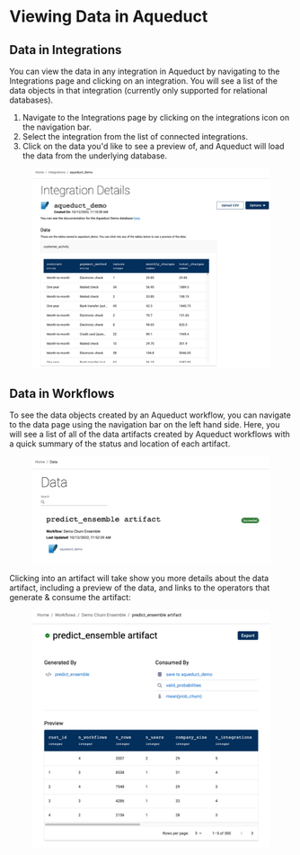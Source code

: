 # Viewing Data in Aqueduct

## Data in Integrations

You can view the data in any integration in Aqueduct by navigating to the Integrations page and clicking on an integration. You will see a list of the data objects in that integration (currently only supported for relational databases).

1. Navigate to the Integrations page by clicking on the integrations icon on the navigation bar.
2. Select the integration from the list of connected integrations.
3. Click on the data you'd like to see a preview of, and Aqueduct will load the data from the underlying database.

<figure><img src="../.gitbook/assets/image (8) (1).png" alt=""><figcaption></figcaption></figure>

## Data in Workflows

To see the data objects created by an Aqueduct workflow, you can navigate to the data page using the navigation bar on the left hand side. Here, you will see a list of all of the data artifacts created by Aqueduct workflows with a quick summary of the status and location of each artifact.&#x20;

<figure><img src="../.gitbook/assets/image (4).png" alt=""><figcaption></figcaption></figure>

Clicking into an artifact will take show you more details about the data artifact, including a preview of the data, and links to the operators that generate & consume the artifact:

<figure><img src="../.gitbook/assets/image (13).png" alt=""><figcaption></figcaption></figure>
